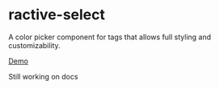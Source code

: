 # ractive-select


A color picker component for tags that allows full styling and customizability.

[Demo](http://jondum.github.io/ractive-colorpicker/demo/index.html)

Still working on docs
